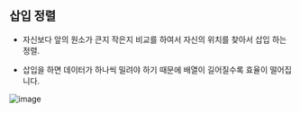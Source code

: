 ## 삽입 정렬

- 자신보다 앞의 원소가 큰지 작은지 비교를 하여서 자신의 위치를 찾아서 삽입 하는 정렬.

- 삽입을 하면 데이터가 하나씩 밀려야 하기 때문에 배열이 길어질수록 효율이 떨어집니다.

![image](https://user-images.githubusercontent.com/43161245/83345443-19920d00-a34e-11ea-87fb-76a867d14827.png)
